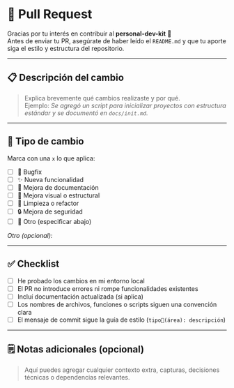 # 🚀 Pull Request

Gracias por tu interés en contribuir al **personal-dev-kit** 🧰  
Antes de enviar tu PR, asegúrate de haber leído el `README.md` y que tu aporte siga el estilo y estructura del repositorio.

---

## 📋 Descripción del cambio

> Explica brevemente qué cambios realizaste y por qué.  
> Ejemplo: _Se agregó un script para inicializar proyectos con estructura estándar y se documentó en `docs/init.md`._

---

## 🔧 Tipo de cambio

Marca con una `x` lo que aplica:

- [ ] 🐛 Bugfix
- [ ] ✨ Nueva funcionalidad
- [ ] 📝 Mejora de documentación
- [ ] 🎨 Mejora visual o estructural
- [ ] 🧼 Limpieza o refactor
- [ ] 🔒 Mejora de seguridad
- [ ] 🧪 Otro (especificar abajo)

_Otro (opcional):_

---

## ✅ Checklist

- [ ] He probado los cambios en mi entorno local
- [ ] El PR no introduce errores ni rompe funcionalidades existentes
- [ ] Incluí documentación actualizada (si aplica)
- [ ] Los nombres de archivos, funciones o scripts siguen una convención clara
- [ ] El mensaje de commit sigue la guía de estilo (`tipo🎨(área): descripción`)

---

## 🗒️ Notas adicionales (opcional)

> Aquí puedes agregar cualquier contexto extra, capturas, decisiones técnicas o dependencias relevantes.
